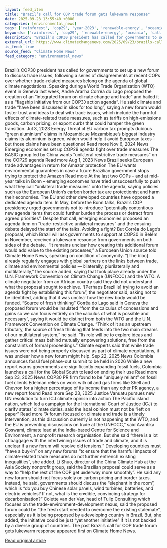 ```yaml
---
layout: feed_item
title: "Brazil’s call for COP trade forum gets lukewarm response"
date: 2025-09-23 13:55:40 +0000
categories: [environmental_news]
tags: ['rainforest', 'cop29', 'year-2023', 'renewable-energy', 'oceania', 'fossil-fuels', 'solar-power', 'climate-summit', 'emissions', 'pacific-region']
keywords: ['rainforest', 'cop29', 'renewable-energy', 'oceania', 'call', 'brazil', 'year-2023', 'trade']
description: "Brazil’s COP30 president has called for governments to set up a new forum to discuss trade issues, following a series of disagreements at recent COPs over wh..."
external_url: https://www.climatechangenews.com/2025/09/23/brazils-call-for-cop-trade-forum-gets-lukewarm-response/
is_feed: true
source_feed: "Climate Home News"
feed_category: "environmental_news"
---
```


Brazil’s COP30 president has called for governments to set up a new forum to discuss trade issues, following a series of disagreements at recent COPs over whether trade-related measures belong on the agenda of global climate negotiations. Speaking during a World Trade Organization (WTO) event in Geneva last week, André Aranha Corrêa do Lago proposed the creation of an &#8220;integrated forum on climate change and trade&#8221; and hailed it as a “flagship initiative from our COP30 action agenda&#8221;. He said climate and trade “have been discussed in silos for too long&#8221;, saying a new forum would foster trust and ideas to deal with trade issues, which include the harmful effects of climate-related trade measures, such as tariffs on high-emissions goods, carbon pricing, or export curbs that could hamper the green transition. Jul 3, 2023 Energy Threat of EU carbon tax prompts dubious &#8220;green aluminium&#8221; claims in Mozambique Mozambique&#8217;s biggest industry claims its aluminium is green, which would help it avoid European taxes &#8211; but those claims have been questioned Read more Nov 6, 2024 News Emerging economies set up COP29 agenda fight over trade measures The BASIC group led by China wants &#8220;unilateral restrictive trade measures&#8221; on the COP29 agenda Read more Aug 1, 2023 News Brazil seeks European trade advantages in return for Amazon protection The EU wants environmental guarantees in case a future Brazilian government stops trying to protect the Amazon Read more At the last two COPs &#8211; and at mid-year talks in Bonn &#8211; emerging economies have tried unsuccessfully to push what they call &#8220;unilateral trade measures&#8221; onto the agenda, saying policies such as the European Union’s carbon border tax are protectionist and harm their economies. The EU and other developed countries have opposed a dedicated agenda item. In May, before the Bonn talks, Brazil’s COP presidency urged governments not to introduce &#8220;potentially contentious new agenda items that could further burden the process or detract from agreed priorities”. Despite that call, emerging economies proposed an agenda item on &#8220;trade-restrictive unilateral measures&#8221; and the ensuing debate delayed the start of the talks. Avoiding a fight? But Corrêa do Lago’s proposal, which Brazil will ask governments to support at COP30 in Belém in November, received a lukewarm response from governments on both sides of the debate.&nbsp; &#8220;It remains unclear how creating this additional forum would add value to the existing processes,” a European Union source told Climate Home News, speaking on condition of anonymity. “[The bloc] already regularly engages with global partners on the links between trade, climate and environmental policies — bilaterally, plurilaterally and multilaterally,” the source added, saying that took place already under the U.N. Framework Convention on Climate Change (UNFCCC) and the WTO. A climate negotiator from an African country said they did not understand what the proposal sought to achieve. “[Perhaps Brazil is] trying to avoid an agenda fight by establishing this forum&#8221;, the negotiator said, asking not to be identified, adding that it was unclear how the new body would be funded. “Source of fresh thinking” Corrêa do Lago said in Geneva the proposed forum would be insulated &#8220;from the calculus of concessions and gains so we can focus entirely on the calculus of what is possible and necessary”, saying it would be distinct from both the WTO and the U.N. Framework Convention on Climate Change. “Think of it as an upstream tributary, the source of fresh thinking that feeds into the two main streams of our multilateral system,” he said. “Its role will be to explore ideas and gather critical mass behind mutually empowering solutions, free from the constraints of formal proceedings.” Climate experts said that while trade issues were not being properly discussed as part of climate negotiations, it was unclear how a new forum might help. Sep 22, 2025 News Colombia announces fossil fuel phase-out summit to be held in 2026 While a new report warns governments are significantly expanding fossil fuels, Colombia launches a call for the Global South to lead on ending their use Read more Sep 23, 2025 News COP30 PR firm found to be &#8220;uniquely reliant&#8221; on fossil fuel clients Edelman relies on work with oil and gas firms like Shell and Chevron for a higher percentage of its income than any other PR agency, a new report found Read more Sep 23, 2025 Justice Vanuatu pursues new UN resolution to turn ICJ climate opinion into action The Pacific island nation, which led a campaign for the International Court of Justice (ICJ) to clarify states&#8217; climate duties, said the legal opinion must not be &#8220;left on paper&#8221; Read more “A forum focused on climate and trade is a timely intervention, as this discussion currently is not happening at the WTO, and the EU is preventing discussions on trade at the UNFCCC,” said Avantika Goswami, climate lead at the India-based Centre for Science and Environment, a nonprofit research organisation. But she said &#8220;there is a lot of baggage with the intertwining issues of trade and climate, and it is unclear if a new forum will resolve old tensions.&#8221; Developing countries must &#8220;have a buy-in&#8221; on any new forums &#8220;to ensure that the harmful impacts of climate-related trade measures do not further entrench existing inequalities&#8221;, she added. Li Shuo, director of the China Climate Hub at the Asia Society nonprofit group, said the Brazilian proposal could serve as a way to “help the rest of the COP get underway more smoothly”. He said any new forum should not focus solely on carbon pricing and border taxes. Instead, he said, governments should discuss the &#8220;elephant in the room&#8221;, which is &#8220;do you buy Chinese solar panels, wind turbines, batteries, and electric vehicles? If not, what is the credible, convincing strategy for decarbonisation?&#8221; Colette van der Van, head of Tulip Consulting which focuses on the trade-environment-development nexus, said the proposed forum could be &#8220;the fresh start needed to overcome the existing stalemate&#8221;, especially as it is being proposed by a developing country in Brazil. But, she added, the initiative could be just &#8220;yet another initiative&#8221; if it is not backed by a diverse group of countries. The post Brazil’s call for COP trade forum gets lukewarm response appeared first on Climate Home News.

[Read original article](https://www.climatechangenews.com/2025/09/23/brazils-call-for-cop-trade-forum-gets-lukewarm-response/)
